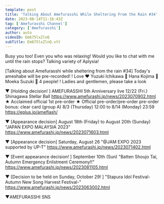```yaml
---
template: post
title: 'Talking About Amefurasshi While Sheltering From the Rain #34'
date: 2023-08-14T11:16:43Z
tag: ['Amefurasshi Channel']
category: ['Amefurasshi']
author: auto 
videoID: Em675lxZlnQ
subTitle: Em675lxZlnQ.vtt
---
```

Busy you too! Even you who was relaxing!
Would you like to chat with me until the rain stops?
Talking variety of Aplysia!

[Talking about Amefurasshi while sheltering from the rain #34]
Today's ameshabe will be pre-recorded! !
Love ❤️ Yuzuki Ichikawa 💜 Hana Kojima 💙 Moeka Suzuki 💛
4 people! !
Ladies and gentlemen, please take a look


▼ [Holding decision! ] AMEFURASSHI 5th Anniversary live 12/22 (Fri.) Shinagawa Stellar Ball
https://www.amefurashi.jp/news/2023070902.html
★ Acclaimed official 1st pre-order
★ Official pre-order/pre-order pre-order bonus: clear card (group A)
8/3 (Thursday) 12:00 to 8/14 (Monday) 23:59
https://eplus.jp/ameflash/


▼ [Appearance decision] August 18th (Friday) to August 20th (Sunday) "JAPAN EXPO MALAYSIA 2023"
https://www.amefurashi.jp/news/2023071603.html


▼ [Appearance decision] Saturday, August 26 "@JAM EXPO 2023 supported by UP-T"
https://www.amefurashi.jp/news/2023071402.html


▼ [Event appearance decision! ] September 10th (Sun) "Batten Shoujo Tai, Autumn Emergency Enlistment Ceremony!!"
https://www.amefurashi.jp/news/2023081105.html


▼ [Decision to be held on Sunday, October 29! ] "Stapura Idol Festival-Autumn New Song Harvest Festival-"
https://www.amefurashi.jp/news/2023063002.html


▼AMEFURASSHI SNS